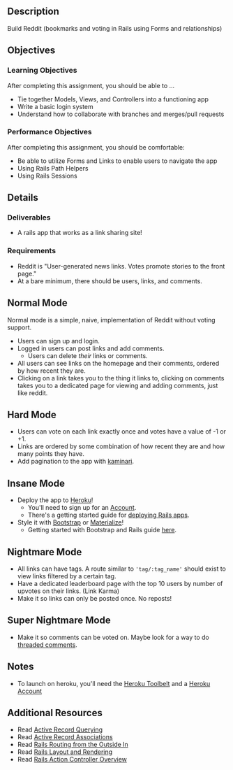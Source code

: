 ## Description

Build Reddit (bookmarks and voting in Rails using Forms and relationships)

## Objectives

### Learning Objectives

After completing this assignment, you should be able to ...

* Tie together Models, Views, and Controllers into a functioning app
* Write a basic login system
* Understand how to collaborate with branches and merges/pull requests

### Performance Objectives

After completing this assignment, you should be comfortable:

* Be able to utilize Forms and Links to enable users to navigate the app
* Using Rails Path Helpers
* Using Rails Sessions

## Details

### Deliverables

* A rails app that works as a link sharing site!

### Requirements

* Reddit is "User-generated news links. Votes promote stories to the front page."
* At a bare minimum, there should be users, links, and comments.

## Normal Mode

Normal mode is a simple, naive, implementation of Reddit without voting support.

* Users can sign up and login.
* Logged in users can post links and add comments.
  * Users can delete *their* links or comments.
* All users can see links on the homepage and their comments, ordered by how recent they are.
* Clicking on a link takes you to the thing it links to,
  clicking on comments takes you to a dedicated page for viewing and adding comments, just like reddit.

## Hard Mode

* Users can vote on each link exactly once and votes have a value of -1 or +1.
* Links are ordered by some combination of how recent they are and how many points they have.
* Add pagination to the app with [kaminari][kaminari].

[kaminari]: https://github.com/amatsuda/kaminari

## Insane Mode

* Deploy the app to [Heroku](http://heroku.com)!
  * You'll need to sign up for an [Account](https://signup.heroku.com/login).
  * There's a getting started guide for [deploying Rails apps][heroku-rails4].
* Style it with [Bootstrap][bootstrap] or [Materialize][materialize]!
  * Getting started with Bootstrap and Rails guide [here](https://www.railstutorial.org/book/filling_in_the_layout).

[bootstrap]: https://getbootstrap.com/
[materialize]: https://materializecss.com/
[heroku-rails4]: https://devcenter.heroku.com/articles/getting-started-with-rails4

## Nightmare Mode

* All links can have tags. A route similar to `'tag/:tag_name'` should exist to view links filtered by a certain tag.
* Have a dedicated leaderboard page with the top 10 users by number of upvotes on their links. (Link Karma)
* Make it so links can only be posted once. No reposts!

## Super Nightmare Mode

* Make it so comments can be voted on. Maybe look for a way to do [threaded comments][threaded].

[threaded]: http://en.wikipedia.org/wiki/Conversation_threading

## Notes

* To launch on heroku, you'll need the [Heroku Toolbelt](https://toolbelt.heroku.com/)
  and a [Heroku Account](https://signup.heroku.com/login)

## Additional Resources

* Read [Active Record Querying](http://guides.rubyonrails.org/active_record_querying.html)
* Read [Active Record Associations](http://guides.rubyonrails.org/association_basics.html)
* Read [Rails Routing from the Outside In](http://guides.rubyonrails.org/routing.html)
* Read [Rails Layout and Rendering](http://guides.rubyonrails.org/layouts_and_rendering.html)
* Read [Rails Action Controller Overview](http://guides.rubyonrails.org/action_controller_overview.html)
